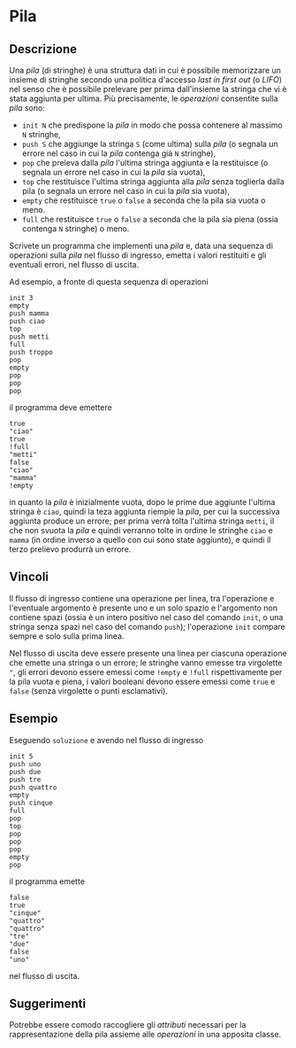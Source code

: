 Pila
====

Descrizione
-----------

Una *pila* (di stringhe) è una struttura dati in cui è possibile memorizzare un
insieme di stringhe secondo una politica d'accesso *last in first out* (o
*LIFO*) nel senso che è possibile prelevare per prima dall'insieme la stringa
che vi è stata aggiunta per ultima. Più precisamente, le *operazioni*
consentite sulla *pila* sono:

- `init N` che predispone la *pila* in modo che possa contenere al massimo `N` stringhe,
- `push S` che aggiunge la stringa `S` (come ultima) sulla *pila*
  (o segnala un errore nel caso in cui la *pila* contenga già `N` stringhe),
- `pop` che preleva dalla *pila* l'ultima stringa aggiunta e la restituisce
  (o segnala un errore nel caso in cui la *pila* sia vuota),
- `top` che restituisce l'ultima stringa aggiunta alla *pila* senza toglierla dalla pila
  (o segnala un errore nel caso in cui la *pila* sia vuota),
- `empty` che restituisce `true` o `false` a seconda che la pila sia vuota o meno.
- `full` che restituisce `true` o `false` a seconda che la pila sia piena
  (ossia contenga `N` stringhe) o meno.

Scrivete un programma che implementi una *pila* e, data una sequenza di
operazioni sulla *pila* nel flusso di ingresso, emetta i valori restituiti e gli
eventuali errori, nel flusso di uscita.

Ad esempio, a fronte di questa sequenza di operazioni

    init 3
    empty
    push mamma
    push ciao
    top
    push metti
    full
    push troppo
    pop
    empty
    pop
    pop
    pop

il programma deve emettere

    true
    "ciao"
    true
    !full
    "metti"
    false
    "ciao"
    "mamma"
    !empty

in quanto la *pila* è inizialmente vuota, dopo le prime due aggiunte l'ultima
stringa è `ciao`, quindi la teza aggiunta riempie la *pila*, per cui la
successiva aggiunta produce un errore; per prima verrà tolta l'ultima stringa
`metti`, il che non svuota la *pila* e quindi verranno tolte in ordine le
stringhe `ciao` e `mamma` (in ordine inverso a quello con cui sono state
aggiunte), e quindi il terzo prelievo produrrà un errore.


Vincoli
-------

Il flusso di ingresso contiene una operazione per linea, tra l'operazione e
l'eventuale argomento è presente uno e un solo spazio e l'argomento non
contiene spazi (ossia è un intero positivo nel caso del comando `init`, o una
stringa senza spazi nel caso del comando `push`); l'operazione `init` compare
sempre e solo sulla prima linea.

Nel flusso di uscita deve essere presente una linea per ciascuna operazione che
emette una stringa o un errore; le stringhe vanno emesse tra virgolette `"`, gli
errori devono essere emessi come `!empty` e `!full` rispettivamente per la pila
vuota e piena, i valori booleani devono essere emessi come `true` e `false`
(senza virgolette o punti esclamativi).


Esempio
-------

Eseguendo `soluzione` e avendo nel flusso di ingresso

    init 5
    push uno
    push due
    push tre
    push quattro
    empty
    push cinque
    full
    pop
    top
    pop
    pop
    pop
    empty
    pop

il programma emette

    false
    true
    "cinque"
    "quattro"
    "quattro"
    "tre"
    "due"
    false
    "uno"

nel flusso di uscita.


Suggerimenti
------------

Potrebbe essere comodo raccogliere gli *attributi* necessari per la
rappresentazione della pila assieme alle *operazioni* in una apposita classe.
